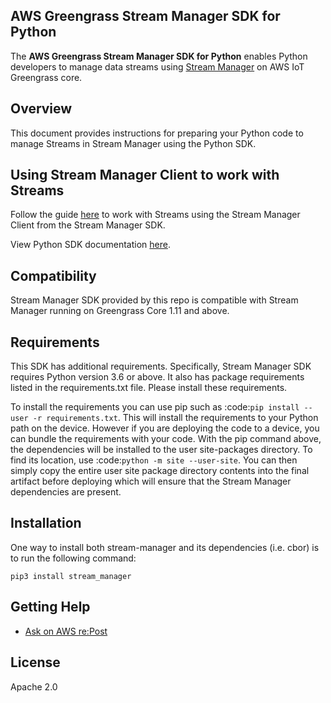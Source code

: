 ## AWS Greengrass Stream Manager SDK for Python

The **AWS Greengrass Stream Manager SDK for Python** enables Python developers to manage data streams using [Stream
Manager](https://docs.aws.amazon.com/greengrass/v2/developerguide/manage-data-streams.html) on AWS IoT Greengrass core.

## Overview

This document provides instructions for preparing your Python code to manage Streams in Stream Manager using the Python
SDK.

## Using Stream Manager Client to work with Streams

Follow the guide [here](https://docs.aws.amazon.com/greengrass/v2/developerguide/work-with-streams.html) to work
with Streams using the Stream Manager Client from the Stream Manager SDK.

View Python SDK documentation [here](https://aws-greengrass.github.io/aws-greengrass-stream-manager-sdk-python/).

## Compatibility

Stream Manager SDK provided by this repo is compatible with Stream Manager running on Greengrass Core 1.11 and above.

## Requirements

This SDK has additional requirements. Specifically, Stream Manager SDK requires Python version 3.6 or above. It also
 has package requirements listed in the requirements.txt file. Please install these requirements.

To install the requirements you can use pip such as :code:`pip install --user -r requirements.txt`. This will install
the requirements to your Python path on the device. However if you are deploying the code to a device, you can bundle
the requirements with your code. With the pip command above, the dependencies will be installed to the user
site-packages directory. To find its location, use :code:`python -m site --user-site`. You can then simply copy the
entire user site package directory contents into the final artifact before deploying which will ensure that the Stream
Manager dependencies are present.

## Installation

One way to install both stream-manager and its dependencies (i.e. cbor) is to run the following command:
```console
pip3 install stream_manager
```

## Getting Help

*   [Ask on AWS re:Post](https://repost.aws/)

## License

Apache 2.0
